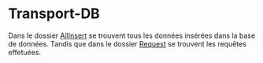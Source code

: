 # Transport-DB
Dans le dossier [AllInsert](https://github.com/PostgreSQL-Request-TransportG1/Transport-DB/tree/main/AllInsert) se trouvent tous les données insérées dans la base de données.
Tandis que dans le dossier [Request](https://github.com/PostgreSQL-Request-TransportG1/Transport-DB/tree/main/Request) se trouvent les requêtes effetuées.
